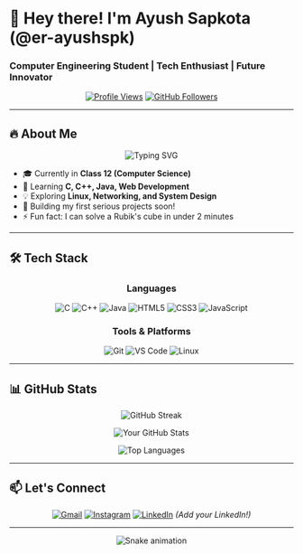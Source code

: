 # 👋 Hey there! I'm Ayush Sapkota (@er-ayushspk)
### **Computer Engineering Student | Tech Enthusiast | Future Innovator**

<div align="center">
  
[![Profile Views](https://komarev.com/ghpvc/?username=er-ayushspk&label=PROFILE+VIEWS&color=blueviolet&style=for-the-badge)](https://github.com/er-ayushspk)
[![GitHub Followers](https://img.shields.io/github/followers/er-ayushspk?label=FOLLOWERS&style=for-the-badge&color=success)](https://github.com/er-ayushspk)

</div>

---

## **🔥 About Me**
<p align="center">
  <img src="https://readme-typing-svg.demolab.com?font=Fira+Code&pause=1000&color=00FF00&width=435&lines=Class+12+Student+%7C+Tech+Explorer;Learning+C%2C+C%2B%2B+%26+Java;Future+Full-Stack+Developer;Open-Source+Enthusiast" alt="Typing SVG" />
</p>

- 🎓 Currently in **Class 12 (Computer Science)**
- 🌱 Learning **C, C++, Java, Web Development**
- 💡 Exploring **Linux, Networking, and System Design**
- 🚀 Building my first serious projects soon!
- ⚡ Fun fact: I can solve a Rubik's cube in under 2 minutes

---

## **🛠️ Tech Stack**
<div align="center">

### **Languages**
![C](https://img.shields.io/badge/c-%2300599C.svg?style=for-the-badge&logo=c&logoColor=white)
![C++](https://img.shields.io/badge/c++-%2300599C.svg?style=for-the-badge&logo=c%2B%2B&logoColor=white)
![Java](https://img.shields.io/badge/java-%23ED8B00.svg?style=for-the-badge&logo=openjdk&logoColor=white)
![HTML5](https://img.shields.io/badge/html5-%23E34F26.svg?style=for-the-badge&logo=html5&logoColor=white)
![CSS3](https://img.shields.io/badge/css3-%231572B6.svg?style=for-the-badge&logo=css3&logoColor=white)
![JavaScript](https://img.shields.io/badge/javascript-%23323330.svg?style=for-the-badge&logo=javascript&logoColor=%23F7DF1E)

### **Tools & Platforms**
![Git](https://img.shields.io/badge/git-%23F05033.svg?style=for-the-badge&logo=git&logoColor=white)
![VS Code](https://img.shields.io/badge/VS%20Code-0078d7.svg?style=for-the-badge&logo=visual-studio-code&logoColor=white)
![Linux](https://img.shields.io/badge/Linux-FCC624?style=for-the-badge&logo=linux&logoColor=black)

</div>

---

## **📊 GitHub Stats**
<div align="center">

![GitHub Streak](https://streak-stats.demolab.com?user=er-ayushspk&theme=radical&hide_border=true&date_format=j%20M%5B%20Y%5D)
  
![Your GitHub Stats](https://github-readme-stats.vercel.app/api?username=er-ayushspk&show_icons=true&theme=radical&hide_border=true)

![Top Languages](https://github-readme-stats.vercel.app/api/top-langs/?username=er-ayushspk&layout=compact&theme=radical&hide_border=true)

</div>

---

## **📫 Let's Connect**
<div align="center">

[![Gmail](https://img.shields.io/badge/Gmail-D14836?style=for-the-badge&logo=gmail&logoColor=white)](mailto:ayushsapkota158@gmail.com)
[![Instagram](https://img.shields.io/badge/Instagram-%23E4405F.svg?style=for-the-badge&logo=Instagram&logoColor=white)](https://www.instagram.com/ayushh_spk/)
[![LinkedIn](https://img.shields.io/badge/linkedin-%230077B5.svg?style=for-the-badge&logo=linkedin&logoColor=white)](https://www.linkedin.com/in/YOUR-LINKEDIN) *(Add your LinkedIn!)*

</div>

---

<div align="center">
  
![Snake animation](https://github.com/er-ayushspk/er-ayushspk/blob/output/github-contribution-grid-snake.svg)

</div>
